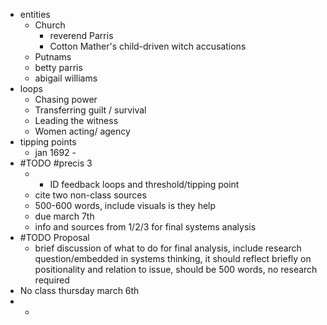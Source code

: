- entities
	- Church
		- reverend Parris
		- Cotton Mather's child-driven witch accusations
	- Putnams
	- betty parris
	- abigail williams
- loops
	- Chasing power
	- Transferring guilt / survival
	- Leading the witness
	- Women acting/ agency
- tipping points
	- jan 1692 -
- #TODO #precis 3
	- - ID feedback loops and threshold/tipping point
	- cite two non-class sources
	- 500-600 words, include visuals is they help
	- due march 7th
	- info and sources from 1/2/3 for final systems analysis
- #TODO Proposal
	- brief discussion of what to do for final analysis, include research question/embedded in systems thinking, it should reflect briefly on positionality and relation to issue, should be 500 words, no research required
- No class thursday march 6th
-
	-